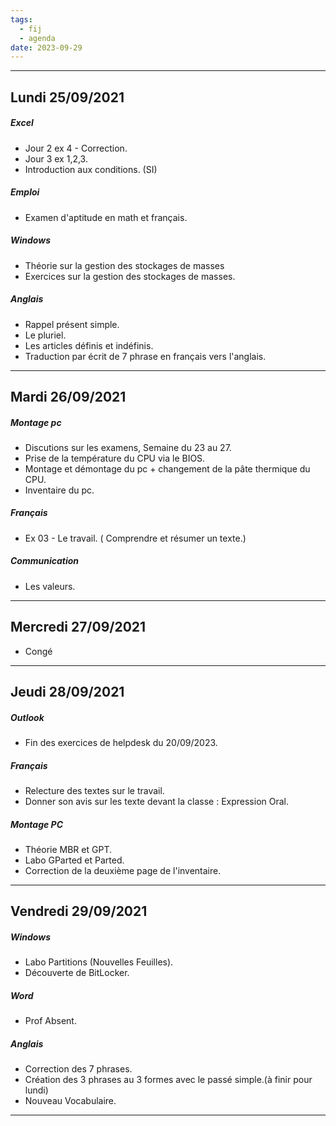 ```yaml
---
tags:
  - fij
  - agenda
date: 2023-09-29
---
```

---
## Lundi 25/09/2021
##### Excel
- Jour 2 ex 4 - Correction.
- Jour 3 ex 1,2,3.
- Introduction aux conditions. (SI)
##### Emploi
- Examen d'aptitude en math et français.
##### Windows
- Théorie sur la gestion des stockages de masses
- Exercices sur la gestion des stockages de masses.
##### Anglais
- Rappel présent simple.
- Le pluriel.
- Les articles définis et indéfinis.
- Traduction par écrit de 7 phrase en français vers l'anglais.
---

## Mardi 26/09/2021
##### Montage pc
- Discutions sur les examens, Semaine du 23 au 27.
- Prise de la température du CPU via le BIOS.
- Montage et démontage du pc + changement de la pâte thermique du CPU.
- Inventaire du pc. 
##### Français
- Ex 03 - Le travail. ( Comprendre et résumer un texte.)
##### Communication
- Les valeurs.
---
## Mercredi 27/09/2021
- Congé 
---
## Jeudi 28/09/2021
##### Outlook
- Fin des exercices de helpdesk du 20/09/2023.
##### Français
- Relecture des textes sur le travail.
- Donner son avis sur les texte devant la classe : Expression Oral.
##### Montage PC
- Théorie MBR et GPT.
- Labo GParted et Parted.
- Correction de la deuxième page de l'inventaire.
---

## Vendredi 29/09/2021
##### Windows
- Labo Partitions (Nouvelles Feuilles).
- Découverte de BitLocker.
##### Word
- Prof Absent.
##### Anglais
- Correction des 7 phrases.
- Création des 3 phrases au 3 formes avec le passé simple.(à finir pour lundi)
- Nouveau Vocabulaire.
---

